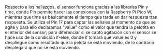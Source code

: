 Respecto a los hallazgos, el sensor funciona gracias a las librerías Pin y time, donde Pin permite
hacer las conexiones con la Raspberry Pi Pico W, mientras que time es básicamente el tiempo que tarda en dar
respuesta tras respuesta. Se utiliza el Pin 17 para captar las señales al momento de que se agite y para ello
declaramos "value" como el valor que tendrá la pelotita en el interior del sensor; para diferenciar si se captó
agitación con el sensor se hace uso de la condición if-else, donde if tomará que value es 0 y despliegue como
resultado que la pelota se está moviendo, de lo contrario desplegará que no se está moviendo.
